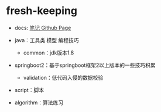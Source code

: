 # fresh-keeping

- docs: [笔记 Github Page](https://freshchen.github.io/fresh-keeping/)

- java：工具类 模型 编程技巧

    - common：jdk版本1.8
    
- springboot2：基于springboot框架2以上版本的一些技巧积累

    - validation：低代码入侵的数据校验

- script：脚本


- algorithm：算法练习
